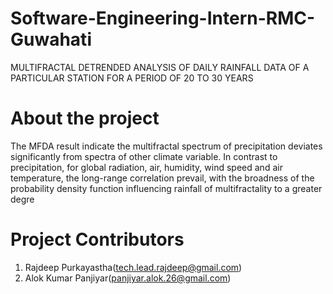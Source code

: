 # Software-Engineering-Intern-RMC-Guwahati
MULTIFRACTAL DETRENDED ANALYSIS OF DAILY RAINFALL DATA OF A PARTICULAR STATION FOR A PERIOD OF 20 TO 30 YEARS

# About the project
The MFDA result indicate the multifractal spectrum of precipitation deviates significantly from spectra of other climate variable. In contrast to precipitation, for global radiation, air, humidity, wind speed and air temperature, the long-range correlation prevail, with the broadness of the probability density function influencing rainfall of multifractality to a greater degre

# Project Contributors
1. Rajdeep Purkayastha(tech.lead.rajdeep@gmail.com)
2. Alok Kumar Panjiyar(panjiyar.alok.26@gmail.com)
